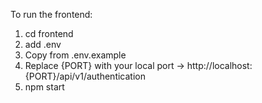 To run the frontend:
1. cd frontend
2. add .env 
3. Copy from .env.example
4. Replace {PORT} with your local port -> http://localhost:{PORT}/api/v1/authentication
5. npm start
